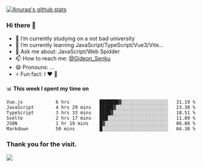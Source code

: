 [![Anurag's github stats](https://github-readme-stats.vercel.app/api?username=gideonsenku)](https://github.com/anuraghazra/github-readme-stats)
### Hi there 👋
- 🔭 I’m currently studying on a not bad university 
- 🌱 I’m currently learning JavaScript/TypeScript/Vue3/Vite...
- 💬 Ask me about: JavaScript/Web Spidder 
- 📫 How to reach me: [@Gideon_Senku](https://t.me/Gideon_Senku)
- 😄 Pronouns: ...
- ⚡ Fun fact: I ❤️ 🎵

📊 **This week I spent my time on**
<!--START_SECTION:waka-->

```text
Vue.js            6 hrs           ███████▓░░░░░░░░░░░░░░░░░   31.19 %
JavaScript        4 hrs 29 mins   █████▓░░░░░░░░░░░░░░░░░░░   23.30 %
TypeScript        3 hrs 33 mins   ████▓░░░░░░░░░░░░░░░░░░░░   18.51 %
Svelte            2 hrs 17 mins   ███░░░░░░░░░░░░░░░░░░░░░░   11.89 %
JSON              1 hr 19 mins    █▓░░░░░░░░░░░░░░░░░░░░░░░   06.88 %
Markdown          50 mins         █░░░░░░░░░░░░░░░░░░░░░░░░   04.38 %
```

<!--END_SECTION:waka-->


### Thank you for the visit.
![](http://profile-counter.glitch.me/gideonsenku/count.svg)
<!--
**GideonSenku/GideonSenku** is a ✨ _special_ ✨ repository because its `README.md` (this file) appears on your GitHub profile.

Here are some ideas to get you started:

- 🔭 I’m currently working on ...
- 🌱 I’m currently learning ...
- 👯 I’m looking to collaborate on ...
- 🤔 I’m looking for help with ...
- 💬 Ask me about ...
- 📫 How to reach me: ...
- 😄 Pronouns: ...
- ⚡ Fun fact: ...
-->
